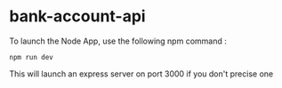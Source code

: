 # bank-account-api

To launch the Node App, use the following npm command :

`npm run dev`

This will launch an express server on port 3000 if you don't precise one
